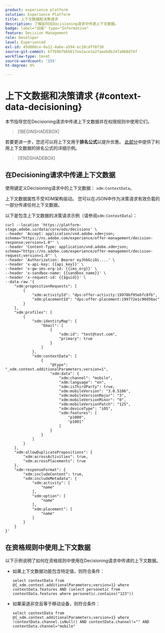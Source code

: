 ```yaml
---
product: experience platform
solution: Experience Platform
title: 上下文数据和决策请求
description: 了解如何在Decisioning请求中传递上下文数据。
badge: label="旧版" type="Informative"
feature: Decision Management
role: Developer
level: Experienced
exl-id: 45d060ce-0a12-4a6e-a594-ec10cdff8f38
source-git-commit: 6f7b9bfb65617ee1ace3a2faaebdb24fa068d74f
workflow-type: tm+mt
source-wordcount: '155'
ht-degree: 0%

---
```


# 上下文数据和决策请求 {#context-data-decisioning}

本节指导您在Decisioning请求中传递上下文数据并在权限规则中使用它们。

>[!BEGINSHADEBOX]

若要更进一步，您还可以将上下文用于&#x200B;**排名公式**&#x200B;以提升优惠。 [此部分](../offers/ranking/create-ranking-formulas.md#context-data)中提供了利用上下文数据的排名公式的详细示例。

>[!ENDSHADEBOX]

## 在Decisioning请求中传递上下文数据

使用键定义Decisioning请求中的上下文数据： `xdm:ContextData`。

上下文数据属性不受XDM架构驱动。 您可以在JSON中作为决策请求有效负载的一部分传递任何上下文数据。

以下是包含上下文数据的决策请求示例（请参阅`xdm:ContextData`）：

```
curl --location 'https://platform-stage.adobe.io/data/core/ods/decisions' \
--header 'Accept: application/vnd.adobe.xdm+json; schema="https://ns.adobe.com/experience/offer-management/decision-response;version=1.0"' \
--header 'Content-Type: application/vnd.adobe.xdm+json; schema="https://ns.adobe.com/experience/offer-management/decision-request;version=1.0"' \
--header 'Authorization: Bearer eyJhbGciOi....' \
--header 'x-api-key: {{api_key}}' \
--header 'x-gw-ims-org-id: {{ims_org}}' \
--header 'x-sandbox-name: {{sandbox_name}}' \
--header 'x-request-id: {{$guid}}' \
--data-raw '{
    "xdm:propositionRequests": [
        {
            "xdm:activityId": "dps:offer-activity:19978bf95ebfc8fb",
            "xdm:placementId": "dps:offer-placement:199772e1c90d50ac"
        }
    ],
    "xdm:profiles": [
        {
            "xdm:identityMap": {
                "Email": [
                    {
                        "xdm:id": "test@test.com",
                        "primary": true
                    }
                ]
            },
            "xdm:contextData": [
                {
                    "@type": "_xdm.context.additionalParameters;version=1",
                    "xdm:data": {
                        "xdm:channel": "mobile",
                        "xdm:language": "en",
                        "xdm:isThirdParty": true,
                        "xdm:mobileVersion": "3.0.5106",
                        "xdm:mobileVersionMajor": "3",
                        "xdm:mobileVersionMinor": "0",
                        "xdm:mobileVersionPatch": "125",
                        "xdm:deviceType": "iOS",
                        "xdm:features": [
                            "p1000",
                            "p1001"
                        ]
                    }
                }
            ]
        }
    ],
    "xdm:allowDuplicatePropositions": {
        "xdm:acrossActivities": true,
        "xdm:acrossPlacements": true
    },
    "xdm:responseFormat": {
        "xdm:includeContent": true,
        "xdm:includeMetadata": {
            "xdm:activity": [
                "name"
            ],
            "xdm:option": [
                "name"
            ],
            "xdm:placement": [
                "name"
            ]
        }
    }
}'
```

## 在资格规则中使用上下文数据

以下示例说明了如何在资格规则中使用在Decisioning请求中传递的上下文数据。

* 如果上下文数据功能包含特定值，则符合条件：

  ```
  select contextData from @{_xdm.context.additionalParameters;version=1} where contextData.features AND (select personetic from contextData.features where personetic.contains("123"))
  ```

* 如果渠道非空且等于移动设备，则符合条件：

  ```
  select contextData from @{_xdm.context.additionalParameters;version=1} where !contextData.channel.isNull() AND contextData.channel!="" AND contextData.channel="mobile"
  ```
